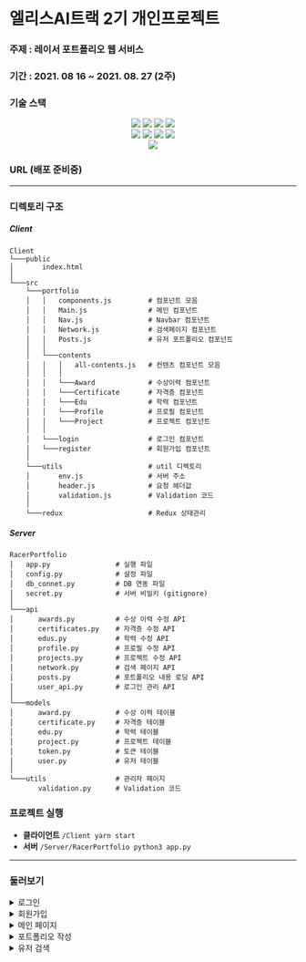 # 엘리스AI트랙 2기 개인프로젝트

### 주제 : 레이서 포트폴리오 웹 서비스
### 기간 : 2021. 08 16 ~ 2021. 08. 27 (2주)
### 기술 스택
<div align="center">

<img src="https://img.shields.io/badge/React-61DAFB?style=flat-square&logo=React&logoColor=white"/>
<img src="https://img.shields.io/badge/Redux-764ABC?style=flat-square&logo=Redux&logoColor=white"/>
<img src="https://img.shields.io/badge/StyledComponents-DB7093?style=flat-square&logo=styled-components&logoColor=white"/>
<img src="https://img.shields.io/badge/ReactRouter-CA4245?style=flat-square&logo=ReactRouter&logoColor=white"/>
<br/>

<img src="https://img.shields.io/badge/Flask-000000?style=flat-square&logo=Flask&logoColor=white"/>
<img src="https://img.shields.io/badge/JWT-000000?style=flat-square&logo=jsonwebtokens&logoColor=white"/>
<img src="https://img.shields.io/badge/MySQL-4479A1?style=flat-square&logo=mysql&logoColor=white"/>
<img src="https://img.shields.io/badge/OAuth2-4285F4?style=flat-square&logo=google&logoColor=white"/>
<br/>

<img src="https://img.shields.io/badge/Azure-0078D4?style=flat-square&logo=microsoftazure&logoColor=white"/>
</div>

### URL (배포 준비중)

---
### 디렉토리 구조
##### Client
```
Client
└───public
│       index.html
│          
└───src
    └───portfolio
    │   │   components.js         # 컴포넌트 모음
    │   │   Main.js               # 메인 컴포넌트
    │   │   Nav.js                # Navbar 컴포넌트
    │   │   Network.js            # 검색페이지 컴포넌트
    │   │   Posts.js              # 유저 포트폴리오 컴포넌트
    │   │
    │   └───contents
    │   │   │   all-contents.js   # 컨텐츠 컴포넌트 모음
    │   │   │
    │   │   └───Award             # 수상이력 컴포넌트
    │   │   └───Certificate       # 자격증 컴포넌트
    │   │   └───Edu               # 학력 컴포넌트
    │   │   └───Profile           # 프로필 컴포넌트
    │   │   └───Project           # 프로젝트 컴포넌트
    │   │
    │   └───login                 # 로그인 컴포넌트
    │   └───register              # 회원가입 컴포넌트
    │
    └───utils                     # util 디렉토리
    │       env.js                # 서버 주소
    │       header.js             # 요청 헤더값
    │       validation.js         # Validation 코드
    │
    └───redux                     # Redux 상태관리
```

##### Server
```
RacerPortfolio
│   app.py                # 실행 파일
│   config.py             # 설정 파일
│   db_connet.py          # DB 연동 파일
│   secret.py             # 서버 비밀키 (gitignore)
│
└───api
│      awards.py          # 수상 이력 수정 API
│      certificates.py    # 자격증 수정 API
│      edus.py            # 학력 수정 API
│      profile.py         # 프로필 수정 API
│      projects.py        # 프로젝트 수정 API
│      network.py         # 검색 페이지 API
│      posts.py           # 포트폴리오 내용 로딩 API
│      user_api.py        # 로그인 관리 API
│
└───models
│      award.py           # 수상 이력 테이블
│      certificate.py     # 자격증 테이블
│      edu.py             # 학력 테이블
│      project.py         # 프로젝트 테이블
│      token.py           # 토큰 테이블
│      user.py            # 유저 테이블
│
└───utils                 # 관리자 페이지
       validation.py      # Validation 코드
```

### 프로젝트 실행
- **클라이언트**
`/Client yarn start`
- **서버**
`/Server/RacerPortfolio python3 app.py`

---
### 둘러보기

<details>
    <summary> 로그인 </summary>
    <img src=https://user-images.githubusercontent.com/22339356/132104178-32a419f2-1c30-4c7b-81ad-4281b956a453.png width="800">
</details>

<details>
    <summary> 회원가입 </summary>
    <img src=https://user-images.githubusercontent.com/22339356/132104183-3ad8fe1a-971c-4166-bbbb-803d4ba42adc.png width="800">
</details>

<details>
    <summary> 메인 페이지 </summary>
    <img src=https://user-images.githubusercontent.com/22339356/132104180-0a926752-ac3a-4eb4-b547-5304311926ad.png width="800">
</details>

<details>
    <summary> 포트폴리오 작성 </summary>
    <img src=https://user-images.githubusercontent.com/22339356/132104182-014a8a39-fbe2-41d4-bda5-8e23a7b64890.png width="800">
</details>

<details>
    <summary> 유저 검색 </summary>
    <img src=https://user-images.githubusercontent.com/22339356/132104176-ffdc0392-41fe-4932-b72e-0ce15155a59d.png width="800">
</details>

